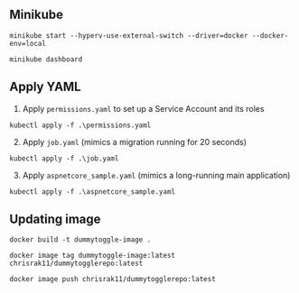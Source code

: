 ## Minikube

```shell
minikube start --hyperv-use-external-switch --driver=docker --docker-env=local
```

```shell
minikube dashboard
```

## Apply YAML
1) Apply ```permissions.yaml``` to set up a Service Account and its roles
```shell
kubectl apply -f .\permissions.yaml
```

2) Apply ```job.yaml``` (mimics a migration running for 20 seconds)
```shell
kubectl apply -f .\job.yaml
```

3) Apply ```aspnetcore_sample.yaml``` (mimics a long-running main application)
```shell
kubectl apply -f .\aspnetcore_sample.yaml
```

## Updating image
```shell
docker build -t dummytoggle-image . 
```

```shell
docker image tag dummytoggle-image:latest chrisrak11/dummytogglerepo:latest
```

```shell
docker image push chrisrak11/dummytogglerepo:latest
```
